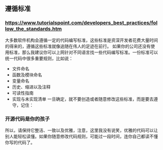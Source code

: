 ## 遵循标准
###  https://www.tutorialspoint.com/developers_best_practices/follow_the_standards.htm
大多数软件机构会遵循一定的代码编写标准，这些标准是资深开发者花费大量时间的得来的，遵循这些标准就像追随在伟人的足迹在前行。
如果你的公司还没有使用标准，那么我建议你可以上网针对不同语言找一些代码编写标准。一份标准可以统一代码中很多重要规则，比如说：
- 文件命名
- 函数及模块命名
- 变量命名
- 历史、缩进以及注释
- 可读性指南
- 实现与未实现清单
一旦确定，就不要创造或者随意修改这些标准，而是要去遵守，记住：
### 开源代码是你的孩子
所以，请保持它整洁、一致以及优雅，注意，这里我没有说笑，优雅的代码可以让别人能轻松读懂。如果你随意修改代码规则，可能过一段时间，连你自己都读不懂你写的代码了。